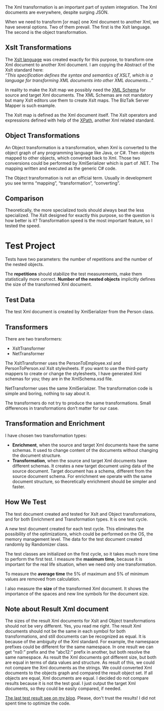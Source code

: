 The Xml transformation is an important part of system integration. The Xml documents are everywhere, despite surging JSON.

When we need to transform [or map] one Xml document to another Xml, we have several options. Two of them prevail. The first is the Xslt language. The second is the object transformation.

## Xslt Transformations ##
The [Xslt language](http://www.w3.org/TR/xslt) was created exactly for this purpose, to transform one Xml document to another Xml document. I am copying the Abstract of the Xslt standard here:  
*“This specification defines the syntax and semantics of XSLT, which is a language for transforming XML documents into other XML documents...”*

In reality to make the Xslt map we possibly need the [XML Schema](http://www.w3.org/TR/xmlschema11-1/) for source and target Xml documents. The XML Schemas are not mandatory but many Xslt editors use them to create Xslt maps. The BizTalk Server Mapper is such example.

The Xslt map is defined as the Xml document itself. The Xslt operators and expressions defined with help of the [XPath](http://www.w3.org/TR/xpath/), another Xml related standard.

## Object Transformations ##
An Object transformation is a transformation, when Xml is converted to the object graph of any programming language like Java, or C#. Then objects mapped to other objects, which converted back to Xml. Those two conversions could be performed by XmlSerializer which is part of .NET. The mapping written and executed as the generic C# code.

The Object transformation is not an official term. Usually in development you see terms “mapping”, “transformation”, “converting”.

## Comparison ##
Theoretically, the more specialized tools should always beat the less specialized. The Xslt designed for exactly this purpose, so the question is how better is it? Transformation speed is the most important feature, so I tested the speed.

# Test Project #
Tests have two parameters: the number of repetitions and the number of the nested objects.

The **repetitions** should stabilize the test measurements, make them statistically more correct. **Number of the nested objects** implicitly defines the size of the transformed Xml document.

## Test Data ##
The test Xml document is created by XmlSerializer from the Person class.

## Transformers ##
There are two transformers:

- XsltTransformer
- NetTransformer

The XsltTransformer uses the PersonToEmployee.xsl and PersonToPerson.xsl Xslt stylesheets. If you want to use the third-party mappers to create or change the stylesheets, I have generated Xml schemas for you; they are in the XmlSchema.xsd file.

NetTransformer uses the same XmlSerializer. The transformation code is simple and boring, nothing to say about it.

The transformers do not try to produce the same transformations. Small differences in transformations don’t matter for our case.

## Transformation and Enrichment ##
I have chosen two transformation types:

- **Enrichment**, when the source and target Xml documents have the same schemas. It used to change content of the documents without changing the document structure.
- **Transformation**, when the source and target Xml documents have different schemas. It creates a new target document using data of the source document. Target document has a schema, different from the source document schema.
For enrichment we operate with the same document structure, so theoretically enrichment should be simpler and faster.

## How We Test ##
The test document created and tested for Xslt and Object transformations, and for both Enrichment and Transformation types. It is one test cycle.

A new test document created for each test cycle. This eliminates the possibility of the optimizations, which could be performed on the OS, the memory management level. The data for the test document created randomly by Randomizer class.

The test classes are initialized on the first cycle, so it takes much more time to perform the first test. I measure the **maximum time**, because it is important for the real life situation, when we need only one transformation.

To measure the **average time** the 5% of maximum and 5% of minimum values are removed from calculation.

I also measure the **size** of the transformed Xml document. It shows the importance of the spaces and new line symbols for the document size.

## Note about Result Xml document ##

The sizes of the result Xml documents for Xslt and Object transformations should not be very different. Yes, you read me right. The result Xml documents should not be the same in each symbol for both transformations, and still documents can be recognized as equal. It is because of the ambiguity of the Xml standard. For example, the namespace prefixes could be different for the same namespace. In one result we can get “ns0:” prefix and the “abc12:” prefix in another, but both resolve the same namespace. As result the Xml documents got different size, but both are equal in terms of data values and structure. As result of this, we could not compare the Xml documents as the strings. We could converted Xml documents to the objects graph and compared the result object set. If all objects are equal, Xml documents are equal. I decided do not compare results because it is not the test goal. I just output the target Xml documents, so they could be easily compared, if needed.

[The last test result see on my blog](http://geekswithblogs.net/LeonidGaneline/archive/2015/03/28/xml-transformation-xslt-vs-.net.aspx). Please, don't trust the results! I did not spent time to optimize the code.
